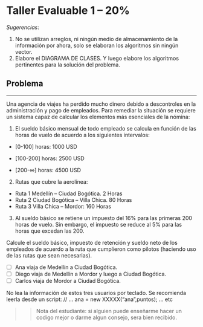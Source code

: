 # Taller Evaluable 1 – 20%

*Sugerencias*:
1. No se utilizan arreglos, ni ningún medio de almacenamiento de la información
por ahora, solo se elaboran los algoritmos sin ningún vector.
2. Elabore el DIAGRAMA DE CLASES. Y luego elabore los algoritmos pertinentes
para la solución del problema.

## Problema
---

Una agencia de viajes ha perdido mucho dinero debido a descontroles en la
administración y pago de empleados. Para remediar la situación se requiere un sistema
capaz de calcular los elementos más esenciales de la nómina:
1. El sueldo básico mensual de todo empleado se calcula en función de las horas de
vuelo de acuerdo a los siguientes intervalos:

- [0-100] horas: 1000 USD

- [100-200] horas: 2500 USD

- [200-∞] horas: 4500 USD

2. Rutas que cubre la aerolínea:

  - Ruta 1 Medellín – Ciudad Bogótica. 2 Horas
  - Ruta 2 Ciudad Bogótica – Villa Chica. 80 Horas
  - Ruta 3 Villa Chica – Mordor: 160 Horas

3. Al sueldo básico se retiene un impuesto del 16% para las primeras 200 horas de
vuelo. Sin embargo, el impuesto se reduce al 5% para las horas que excedan las 200.

Calcule el sueldo básico, impuesto de retención y sueldo neto de los empleados de
acuerdo a la ruta que cumplieron como pilotos (haciendo uso de las rutas que sean
necesarias).
- [ ] Ana viaja de Medellín a Ciudad Bogótica.
- [ ] Diego viaja de Medellín a Mordor y luego a Ciudad Bogótica.
- [ ] Carlos viaja de Mordor a Ciudad Bogótica.

No lea la información de estos tres usuarios por teclado. Se recomienda leerla desde un
script: // … ana = new XXXXX(“ana”,puntos); … etc

>> Nota del estudiante: si alguien puede enseñarme hacer un codigo mejor o darme algun consejo, sera bien recibido.
